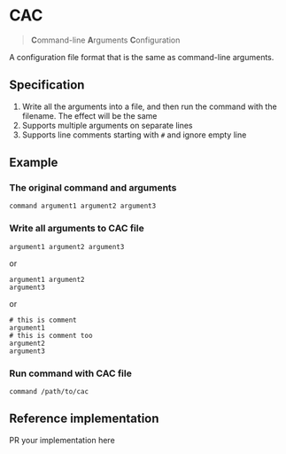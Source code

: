 # CAC

> **C**ommand-line **A**rguments **C**onfiguration

A configuration file format that is the same as command-line arguments.

## Specification

1. Write all the arguments into a file, and then run the command with the filename. The effect will be the same
2. Supports multiple arguments on separate lines
3. Supports line comments starting with `#` and ignore empty line

## Example

### The original command and arguments

```
command argument1 argument2 argument3
```

### Write all arguments to CAC file

```
argument1 argument2 argument3
```
or
```
argument1 argument2
argument3
```
or
```
# this is comment
argument1
# this is comment too
argument2
argument3
```

### Run command with CAC file

```
command /path/to/cac
```

## Reference implementation

PR your implementation here
